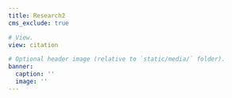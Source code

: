 ```yaml
---
title: Research2
cms_exclude: true

# View.
view: citation

# Optional header image (relative to `static/media/` folder).
banner:
  caption: ''
  image: ''
---
```

